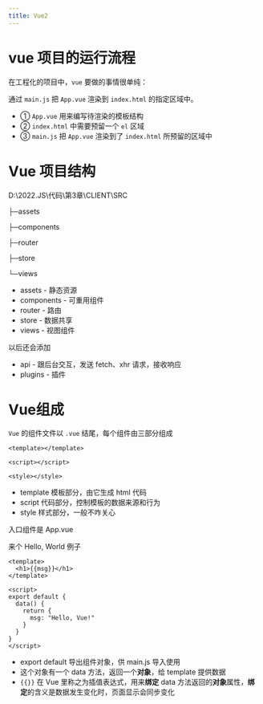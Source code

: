 ```yaml
---
title: Vue2
---
```

# **vue 项目的运行流程**

在工程化的项目中，`vue` 要做的事情很单纯：

通过 `main.js` 把 `App.vue` 渲染到 `index.html` 的指定区域中。 

- ① `App.vue` 用来编写待渲染的模板结构 	
- ② `index.html` 中需要预留一个 `el` 区域 	
- ③ `main.js` 把 `App.vue` 渲染到了 `index.html` 所预留的区域中

# **Vue 项目结构**

 D:\2022.JS\代码\第3章\CLIENT\SRC

├─assets

├─components

├─router

├─store

└─views


- assets - 静态资源
- components - 可重用组件
- router - 路由
- store - 数据共享
- views - 视图组件

以后还会添加

- api - 跟后台交互，发送 fetch、xhr 请求，接收响应
- plugins - 插件

# **Vue组成**

`Vue` 的组件文件以 `.vue` 结尾，每个组件由三部分组成

```vue
<template></template>

<script></script>

<style></style>
```

- template 模板部分，由它生成 html 代码
- script 代码部分，控制模板的数据来源和行为
- style 样式部分，一般不咋关心

入口组件是 App.vue

来个 Hello, World 例子
```vue
<template>
  <h1>{{msg}}</h1>
</template>

<script>
export default {
  data() {
    return {
      msg: "Hello, Vue!"
    }
  }
}
</script>
```

- export default 导出组件对象，供 main.js 导入使用
- 这个对象有一个 data 方法，返回一个**对象**，给 template 提供数据
- `{{}}` 在 Vue 里称之为插值表达式，用来**绑定** data 方法返回的**对象**属性，**绑定**的含义是数据发生变化时，页面显示会同步变化

